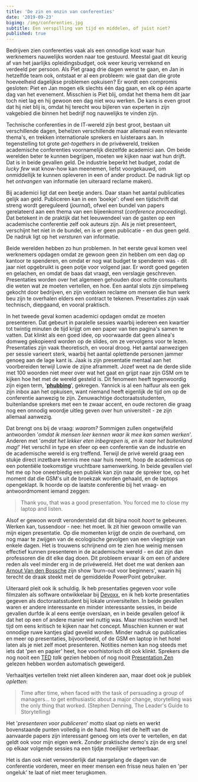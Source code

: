 ```yaml
---
title: 'De zin en onzin van conferenties'
date: '2019-09-23'
bigimg: /img/conferenties.jpg
subtitle: Een verspilling van tijd en middelen, of juist niet?
published: true
---
```

Bedrijven zien conferenties vaak als een onnodige kost waar hun werknemers nauwelijks worden naar toe gestuurd. Meestal gaat dit keurig af van het jaarlijks opleidingsbudget, ook weer keurig verrekend en verdeeld per persoon. Als Piet graag drie dagen wenst te gaan, en Jan in hetzelfde team ook, ontstaat er al een probleem: wie gaat dan die grote hoeveelheid dagelijkse problemen opkuisen? Er wordt een compromis gesloten: Piet en Jan mogen elk slechts één dag gaan, en elk op één aparte dag van het evenement. Misschien is Piet blij, omdat het thema hem dit jaar toch niet lag en hij gewoon een dag niet wou werken. De kans is even groot dat hij niet blij is, omdat hij terecht wou bijleren van experten in zijn vakgebied die binnen het bedrijf nog nauwelijks te vinden zijn. 

Technische conferenties in de IT-wereld zijn best groot, bestaan uit verschillende dagen, behelzen verschillende maar allemaal even relevante thema's, en trekken internationale sprekers en luisteraars aan. In tegenstelling tot grote _get-togethers_ in de privéwereld, trekken academische conferenties voornamelijk diezelfde academici aan. Om beide werelden beter te kunnen begrijpen, moeten we kijken naar wat hun drijft. Dat is in beide gevallen geld. De industrie beperkt het budget, zodat de _lucky few_ wat know-how kan meenemen, liefst voorgekauwd, om onmiddellijk te kunnen opleveren in een of ander product. De nadruk ligt op het _ontvangen_ van informatie (en uiteraard reclame maken). 

Bij academici ligt dat een beetje anders. Daar staan het aantal publicaties gelijk aan geld. Publiceren kan in een 'boekje': ofwel een tijdschrift dat streng wordt gereguleerd (_journal_), ofwel een bundel van papers gerelateerd aan een thema van een bijeenkomst (_conference proceeding_). Dat betekent in de praktijk dat het leeuwendeel van de gasten op een academische conferentie zelf ook auteurs zijn. Als je niet presenteert, verschijnt het niet in de bundel, en is er geen publicatie - en dus geen geld. De nadruk ligt op het _versturen_ van informatie. 

Beide werelden hebben zo hun problemen. In het eerste geval komen veel werknemers opdagen omdat ze gewoon geen zin hebben om een dag op kantoor te spenderen, en omdat er nog wat budget te spenderen was - dit jaar niet opgebruikt is geen potje voor volgend jaar. Er wordt goed gegeten en gelachen, en omdat de baas dat vraagt, een verslagje geschreven. Presentaties worden over het algemeen gehouden door echte consultants die weten wat ze moeten vertellen, en hoe. Een aantal slots zijn simpelweg gekocht door bedrijven, en zijn verdoken reclame om mensen die hun werk beu zijn te overhalen elders een contract te tekenen. Presentaties zijn vaak technisch, diepgaand, en vooral praktisch.

In het tweede geval komen academici opdagen omdat ze moeten presenteren. Dat gebeurt in paralelle sessies waarbij iedereen een kwartier tot twintig minuten de tijd krijgt om een paper van tien pagina's samen te vatten. Dat klinkt als een goed idee, op voorwaarde dat geen alinea's domweg gekopieerd worden op de slides, om ze vervolgens voor te lezen. Presentaties zijn vaak theoretisch, en vooral droog. Het aantal aanwezigen per sessie varieert sterk, waarbij het aantal oplettende personen jammer genoeg aan de lage kant is. Jaak is zijn presentatie mentaal aan het voorbereiden terwijl Lowie de zijne aframmelt. Jozef weet na de derde slide met 100 woorden niet meer over wat het gaat en grijpt naar zijn GSM om te kijken hoe het met de wereld gesteld is. Dit fenomeen heeft tegenwoordig zijn eigen term, '**[phubbing](https://en.wikipedia.org/wiki/Phubbing)**', gekregen.  Yannick is al een halfuur als een gek zijn inbox aan het opkuisen, want niemand heeft eigenlijk de tijd om op de conferentie aanwezig te zijn. Zenuwachtige doctoraatsstudenten, buitenlandse sprekers met een te zwaar accent, en oude rectoren die graag nog een onnodig woordje uitleg geven over hun universiteit - ze zijn allemaal aanwezig. 

Dat brengt ons bij de vraag: _waarom?_ Sommigen zullen ongetwijfeld antwoorden '_omdat ik mensen leer kennen waar ik mee kan samen werken_'. Anderen met '_omdat het lekker eten inbegrepen is, en ik naar het buitenland mag!_' Het verschil in type en sfeer op een conferentie van de industrie en de academische wereld is erg treffend. Terwijl de privé wereld graag een stukje direct inzetbare kennis mee naar huis neemt, hoop de academicus op een potentiële toekomstige vruchtbare samenwerking. In beide gevallen viel het me op hoe oneerbiedig een publiek kan zijn naar de spreker toe, op het moment dat die GSM's uit de broekzak worden gehaald, en de laptops opengeklapt. Ik hoorde op de laatste conferentie bij het vraag- en antwoordmoment iemand zeggen: 

> Thank you, that was a good presentation. You forced me to close my laptop and listen. 

Alsof er gewoon wordt verondersteld dat dit bijna nooit _hoort_ te gebeuren. Werken kan, tussendoor - nee: het moet. Ik zit hier gewoon omwille van mijn eigen presentatie. Op die momenten krijgt de onzin de overhand, om nog maar te zwijgen van de ecologische gevolgen van een vliegtripje van enkele dagen. Het is trouwens schrijnend om te zien hoe weinig mensen effectief kunnen presenteren in de academische wereld - en dat zijn dan professoren die dit elke dag doen. Dit probleem ervaar ik om een of andere reden als veel minder erg in de privéwereld. Het doet me wat denken aan [Arnout Van den Bossche](https://arnoutvandenbossche.be) zijn show 'burn-out voor beginners', waarin hij terecht de draak steekt met de gemiddelde PowerPoint gebruiker. 

Uiteraard pleit ook ik schuldig. Ik heb presentaties gegeven voor volle filmzalen als software ontwikkelaar bij [Devoxx](https://devoxx.be), en ik heb korte presentaties gegeven als doctoraatsstudent bij lokale universiteiten. In beide gevallen waren er andere interessante en minder interessante sessies, in beide gevallen durfde ik al eens eentje overslaan, en in beide gevallen geloof ik dat het op een of andere manier wel nuttig was. Maar misschien wordt het tijd om eens kritisch te kijken naar het concept. Misschien kunnen er wat onnodige ruwe kantjes glad geveild worden. Minder nadruk op publicaties en meer op presentaties, bijvoorbeeld, of de GSM en laptop in het hotel laten als je niet zelf moet presenteren. Notities nemen kan nog steeds met iets dat 'pen en papier' heet, hoe voorhistorisch dit ook klinkt. Sprekers die nog nooit een [TED](https://www.ted.com/#/) _talk_ gezien hebben of nog nooit [Presentation Zen](https://www.presentationzen.com) gelezen hebben worden automatisch geweigerd. 

Verhaaltjes vertellen trekt niet alleen kinderen aan, maar doet ook je publiek _opletten_:

> Time after time, when faced with the task of persuading a group of managers... to get enthusiastic about a major change, storytelling was the only thing that worked. (Stephen Denning, The Leader's Guide to Storytelling)

Het '_presenteren voor publiceren_' motto slaat op niets en werkt bovenstaande punten volledig in de hand. Nog niet de helft van de aanvaarde papers zijn interessant genoeg om iets over te vertellen, en dat geldt ook voor mijn eigen werk. Zonder praktische demo's zijn de erg snel op elkaar volgende sessies na een tijdje moeilijker verteerbaar. 

Het is dan ook niet verwonderlijk dat naargelang de dagen van de conferentie vorderen, meer en meer mensen een frisse neus halen en 'per ongeluk' te laat of niet meer terugkomen.